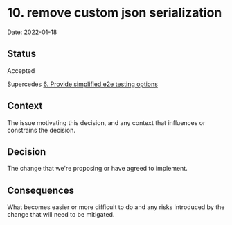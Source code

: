 # 10. remove custom json serialization

Date: 2022-01-18

## Status

Accepted

Supercedes [6. Provide simplified e2e testing options](0006-provide-simplified-e2e-testing-options.md)

## Context

The issue motivating this decision, and any context that influences or constrains the decision.

## Decision

The change that we're proposing or have agreed to implement.

## Consequences

What becomes easier or more difficult to do and any risks introduced by the change that will need to be mitigated.
